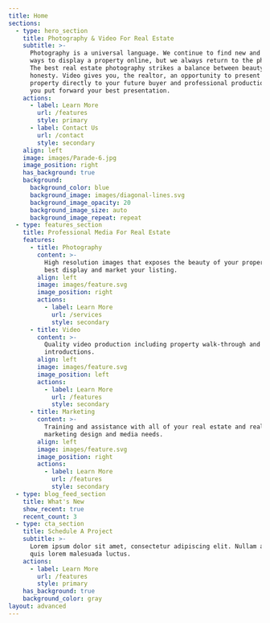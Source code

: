```yaml
---
title: Home
sections:
  - type: hero_section
    title: Photography & Video For Real Estate
    subtitle: >-
      Photography is a universal language. We continue to find new and creative
      ways to display a property online, but we always return to the photograph.
      The best real estate photography strikes a balance between beauty and
      honesty. Video gives you, the realtor, an opportunity to present the
      property directly to your future buyer and professional production ensures
      you put forward your best presentation.
    actions:
      - label: Learn More
        url: /features
        style: primary
      - label: Contact Us
        url: /contact
        style: secondary
    align: left
    image: images/Parade-6.jpg
    image_position: right
    has_background: true
    background:
      background_color: blue
      background_image: images/diagonal-lines.svg
      background_image_opacity: 20
      background_image_size: auto
      background_image_repeat: repeat
  - type: features_section
    title: Professional Media For Real Estate
    features:
      - title: Photography
        content: >-
          High resolution images that exposes the beauty of your property to
          best display and market your listing.
        align: left
        image: images/feature.svg
        image_position: right
        actions:
          - label: Learn More
            url: /services
            style: secondary
      - title: Video
        content: >-
          Quality video production including property walk-through and realtor
          introductions.
        align: left
        image: images/feature.svg
        image_position: left
        actions:
          - label: Learn More
            url: /features
            style: secondary
      - title: Marketing
        content: >-
          Training and assistance with all of your real estate and realtor
          marketing design and media needs.
        align: left
        image: images/feature.svg
        image_position: right
        actions:
          - label: Learn More
            url: /features
            style: secondary
  - type: blog_feed_section
    title: What's New
    show_recent: true
    recent_count: 3
  - type: cta_section
    title: Schedule A Project
    subtitle: >-
      Lorem ipsum dolor sit amet, consectetur adipiscing elit. Nullam a metus
      quis lorem malesuada luctus.
    actions:
      - label: Learn More
        url: /features
        style: primary
    has_background: true
    background_color: gray
layout: advanced
---
```

